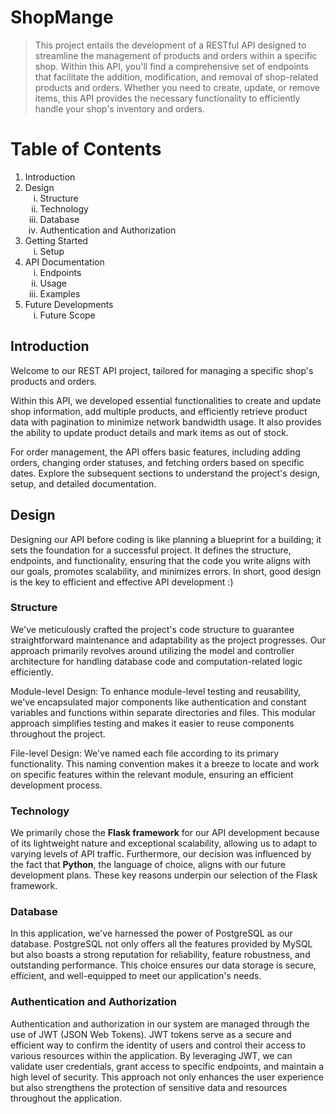 # ShopMange

>This project entails the development of a RESTful API designed to streamline the management of products and orders within a specific shop. Within this API, you'll find a comprehensive set of endpoints that facilitate the addition, modification, and removal of shop-related products and orders. Whether you need to create, update, or remove items, this API provides the necessary functionality to efficiently handle your shop's inventory and orders.

# Table of Contents
<ol type="1">
  <li>Introduction</li>
  <li>Design
    <ol type="i">
      <li>Structure</li>
      <li>Technology</li>
      <li>Database</li>
      <li>Authentication and Authorization</li>
    </ol>
  </li>
  <li>Getting Started
    <ol type="i">
      <li>Setup</li>
    </ol>
  </li>
  <li>API Documentation
    <ol type="i">
      <li>Endpoints</li>
      <li>Usage</li>
      <li>Examples</li>
    </ol>
  </li>
  <li>Future Developments
    <ol type="i">
      <li>Future Scope</li>
    </ol>
  </li>
</ol>

## Introduction
Welcome to our REST API project, tailored for managing a specific shop's products and orders.

Within this API, we developed essential functionalities to create and update shop information, add multiple products, and efficiently retrieve product data with pagination to minimize network bandwidth usage. It also provides the ability to update product details and mark items as out of stock.

For order management, the API offers basic features, including adding orders, changing order statuses, and fetching orders based on specific dates. Explore the subsequent sections to understand the project's design, setup, and detailed documentation.

## Design
Designing our API before coding is like planning a blueprint for a building; it sets the foundation for a successful project. It defines the structure, endpoints, and functionality, ensuring that the code you write aligns with our goals, promotes scalability, and minimizes errors. In short, good design is the key to efficient and effective API development :)
### Structure
We've meticulously crafted the project's code structure to guarantee straightforward maintenance and adaptability as the project progresses. Our approach primarily revolves around utilizing the model and controller architecture for handling database code and computation-related logic efficiently.

Module-level Design: To enhance module-level testing and reusability, we've encapsulated major components like authentication and constant variables and functions within separate directories and files. This modular approach simplifies testing and makes it easier to reuse components throughout the project.

File-level Design: We've named each file according to its primary functionality. This naming convention makes it a breeze to locate and work on specific features within the relevant module, ensuring an efficient development process.

### Technology
We primarily chose the **Flask framework** for our API development because of its lightweight nature and exceptional scalability, allowing us to adapt to varying levels of API traffic. Furthermore, our decision was influenced by the fact that **Python**, the language of choice, aligns with our future development plans. These key reasons underpin our selection of the Flask framework.

### Database
In this application, we've harnessed the power of PostgreSQL as our database. PostgreSQL not only offers all the features provided by MySQL but also boasts a strong reputation for reliability, feature robustness, and outstanding performance. This choice ensures our data storage is secure, efficient, and well-equipped to meet our application's needs.

### Authentication and Authorization
Authentication and authorization in our system are managed through the use of JWT (JSON Web Tokens). JWT tokens serve as a secure and efficient way to confirm the identity of users and control their access to various resources within the application. By leveraging JWT, we can validate user credentials, grant access to specific endpoints, and maintain a high level of security. This approach not only enhances the user experience but also strengthens the protection of sensitive data and resources throughout the application.
